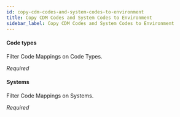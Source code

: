 ```yaml
---
id: copy-cdm-codes-and-system-codes-to-environment
title: Copy CDM Codes and System Codes to Environment
sidebar_label: Copy CDM Codes and System Codes to Environment
---
```

#### Code types
Filter Code Mappings on Code Types. 

<i>Required</i>

#### Systems
Filter Code Mappings on Systems.

<i>Required</i>

